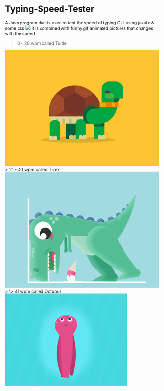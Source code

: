 # Typing-Speed-Tester
A Java program that is used to test the speed of typing
 GUI using javafx & some css
 <img src="https://github.com/hrr2000/Typing-Speed-Tester/blob/main/program.png">
 it is combined with funny gif animated pictures that changes with the speed
 > 0 - 20 wpm called Turtle
 <img src="https://github.com/hrr2000/Typing-Speed-Tester/blob/main/turtle.gif">
 > 21 - 40 wpm called T-rex
 <img src="https://github.com/hrr2000/Typing-Speed-Tester/blob/main/t-rex.gif">
 > \> 41 wpm called Octupus
 <img src="https://github.com/hrr2000/Typing-Speed-Tester/blob/main/octupus.gif">
